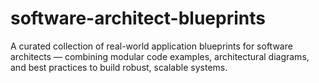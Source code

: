 # software-architect-blueprints
A curated collection of real-world application blueprints for software architects — combining modular code examples, architectural diagrams, and best practices to build robust, scalable systems.
